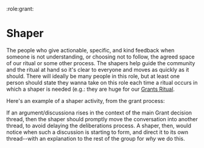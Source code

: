 :role:grant:

# Shaper

The people who give actionable, specific, and kind feedback when someone is not understanding, or choosing not to follow, the agreed space of our ritual or some other process.  The shapers help guide the community and the ritual at hand so it's clear to everyone and moves as quickly as it should.  There will ideally be many people in this role, but at least one person should state they wanna take on this role each time a ritual occurs in which a shaper is needed (e.g.: they are huge for our [Grants Ritual](the-grants-ritual).

Here's an example of a shaper activity, from the grant process:

If an argument/discussiona rises in the context of the main Grant decision thread, then the shaper should promptly move the conversation into another thread, to avoid delaying the deliberations process.  A shaper, then, would notice when such a discussion is starting to form, and direct it to its own thread--with an explanation to the rest of the group for _why_ we do this.


